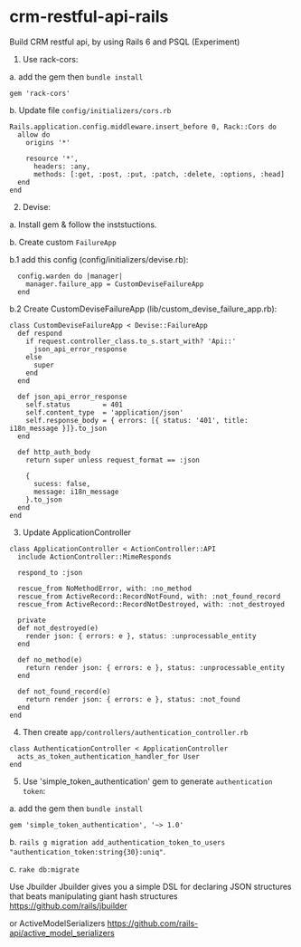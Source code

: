 # crm-restful-api-rails
Build CRM restful api, by using Rails 6 and PSQL (Experiment)


1. Use rack-cors:

a. add the gem then `bundle install`
```
gem 'rack-cors'
```

b. Update file `config/initializers/cors.rb`
```
Rails.application.config.middleware.insert_before 0, Rack::Cors do
  allow do
    origins '*'

    resource '*',
      headers: :any,
      methods: [:get, :post, :put, :patch, :delete, :options, :head]
  end
end
```

2. Devise:

a. Install gem & follow the inststuctions.

b. Create custom `FailureApp`

b.1  add this config (config/initializers/devise.rb):
```
  config.warden do |manager|
    manager.failure_app = CustomDeviseFailureApp
  end
```

b.2 Create CustomDeviseFailureApp (lib/custom_devise_failure_app.rb):
```
class CustomDeviseFailureApp < Devise::FailureApp
  def respond
    if request.controller_class.to_s.start_with? 'Api::'
      json_api_error_response
    else
      super
    end
  end

  def json_api_error_response
    self.status        = 401
    self.content_type  = 'application/json'
    self.response_body = { errors: [{ status: '401', title: i18n_message }]}.to_json
  end

  def http_auth_body
    return super unless request_format == :json

    {
      sucess: false,
      message: i18n_message
    }.to_json
  end
end
```

3. Update ApplicationController
```
class ApplicationController < ActionController::API
  include ActionController::MimeResponds

  respond_to :json
  
  rescue_from NoMethodError, with: :no_method
  rescue_from ActiveRecord::RecordNotFound, with: :not_found_record
  rescue_from ActiveRecord::RecordNotDestroyed, with: :not_destroyed
  
  private
  def not_destroyed(e)
    render json: { errors: e }, status: :unprocessable_entity
  end

  def no_method(e)
    return render json: { errors: e }, status: :unprocessable_entity 
  end

  def not_found_record(e)
    return render json: { errors: e }, status: :not_found
  end
end

```

4. Then create `app/controllers/authentication_controller.rb`
```
class AuthenticationController < ApplicationController
  acts_as_token_authentication_handler_for User
end

```

5. Use 'simple_token_authentication' gem to generate `authentication token`:


  a.  add the gem then `bundle install`
  ```
  gem 'simple_token_authentication', '~> 1.0'
  ```

  b. `rails g migration add_authentication_token_to_users "authentication_token:string{30}:uniq"`.

  c. `rake db:migrate`


Use Jbuilder
Jbuilder gives you a simple DSL for declaring JSON structures that beats manipulating giant hash structures
https://github.com/rails/jbuilder

or ActiveModelSerializers
https://github.com/rails-api/active_model_serializers
